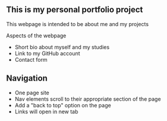 ## This is my personal portfolio project
This webpage is intended to be about me and my projects

Aspects of the webpage
- Short bio about myself and my studies
- Link to my GitHub account
- Contact form


## Navigation   
- One page site
- Nav elements scroll to their appropriate section of the page
- Add a "back to top" option on the page
- Links will open in new tab
